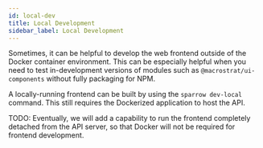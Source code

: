 ```yaml
---
id: local-dev
title: Local Development
sidebar_label: Local Development
---
```


Sometimes, it can be helpful to develop the web frontend
outside of the Docker container environment. This can be
especially helpful when you need to test in-development
versions of modules such as `@macrostrat/ui-components`
without fully packaging for NPM.

A locally-running frontend can be built by using the
`sparrow dev-local` command. This still
requires the Dockerized application to host the API.

TODO: Eventually, we will add a capability to run the
frontend completely detached from the API server, so
that Docker will not be required for frontend development.
